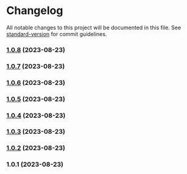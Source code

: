 # Changelog

All notable changes to this project will be documented in this file. See [standard-version](https://github.com/conventional-changelog/standard-version) for commit guidelines.

### [1.0.8](https://github.com/Paladin-Analytics/y-indexeddb/compare/v1.0.7...v1.0.8) (2023-08-23)

### [1.0.7](https://github.com/yjs/y-indexeddb/compare/v1.0.6...v1.0.7) (2023-08-23)

### [1.0.6](https://github.com/yjs/y-indexeddb/compare/v1.0.5...v1.0.6) (2023-08-23)

### [1.0.5](https://github.com/yjs/y-indexeddb/compare/v1.0.4...v1.0.5) (2023-08-23)

### [1.0.4](https://github.com/yjs/y-indexeddb/compare/v1.0.3...v1.0.4) (2023-08-23)

### [1.0.3](https://github.com/yjs/y-indexeddb/compare/v1.0.2...v1.0.3) (2023-08-23)

### [1.0.2](https://github.com/yjs/y-indexeddb/compare/v1.0.1...v1.0.2) (2023-08-23)

### 1.0.1 (2023-08-23)
